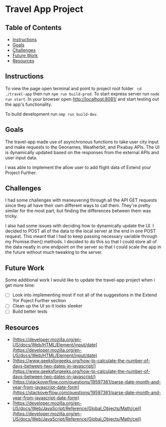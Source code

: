 # Travel App Project

## Table of Contents

* [Instructions](#instructions)
* [Goals](#goals)
* [Challenges](#challenges)
* [Future Work](#future-work)
* [Resources](#resources)

## Instructions

To view the page open terminal and point to project root folder ` cd ./travel-app` then run `npm run build-prod`. To start express server run `node run start`. In your browser open [http://localhost:8081/](http://localhost:8081/) and start testing out the app's functionality.

To build development run `nmp run build-dev`.

## Goals

The travel-app made use of asynchronous functions to take user city input and make requests to the Geonames, Weatherbit, and Pixabay APIs. The UI is dynamically updated based on the responses from the external APIs and user input data.

I was able to implement the allow user to add flight data of Extend your Project Further.

## Challenges

I had some challenges with maneuvering through all the API GET requests since they all have their own different ways to call them. They're pretty similar for the most part, but finding the differences between them was tricky.

I also had some issues with deciding how to dynamically update the UI. I decided to POST all of the data to the local server at the end in one POST request. This meant that I had to keep passing necessary variable through my Promise.then() methods. I decided to do this so that I could store all of the data neatly in one endpoint on the server so that I could scale the app in the future without much tweaking to the server.

## Future Work

Some additional work I would like to update the travel-app project when i get more time: 

- [ ] Look into implementing most if not all of the suggestions in the Extend Yor Poject Further section
- [ ] Clean up the UI so it looks sleeker
- [ ] Build better tests

## Resources

* [https://developer.mozilla.org/en-US/docs/Web/HTML/Element/input/date](https://developer.mozilla.org/en-US/docs/Web/HTML/Element/input/date)
* [https://www.geeksforgeeks.org/how-to-calculate-the-number-of-days-between-two-dates-in-javascript/](https://www.geeksforgeeks.org/how-to-calculate-the-number-of-days-between-two-dates-in-javascript/)
* [https://stackoverflow.com/questions/19597361/parse-date-month-and-year-from-javascript-date-form](https://stackoverflow.com/questions/19597361/parse-date-month-and-year-from-javascript-date-form)
* [https://developer.mozilla.org/en-US/docs/Web/JavaScript/Reference/Global_Objects/Math/ceil](https://developer.mozilla.org/en-US/docs/Web/JavaScript/Reference/Global_Objects/Math/ceil)